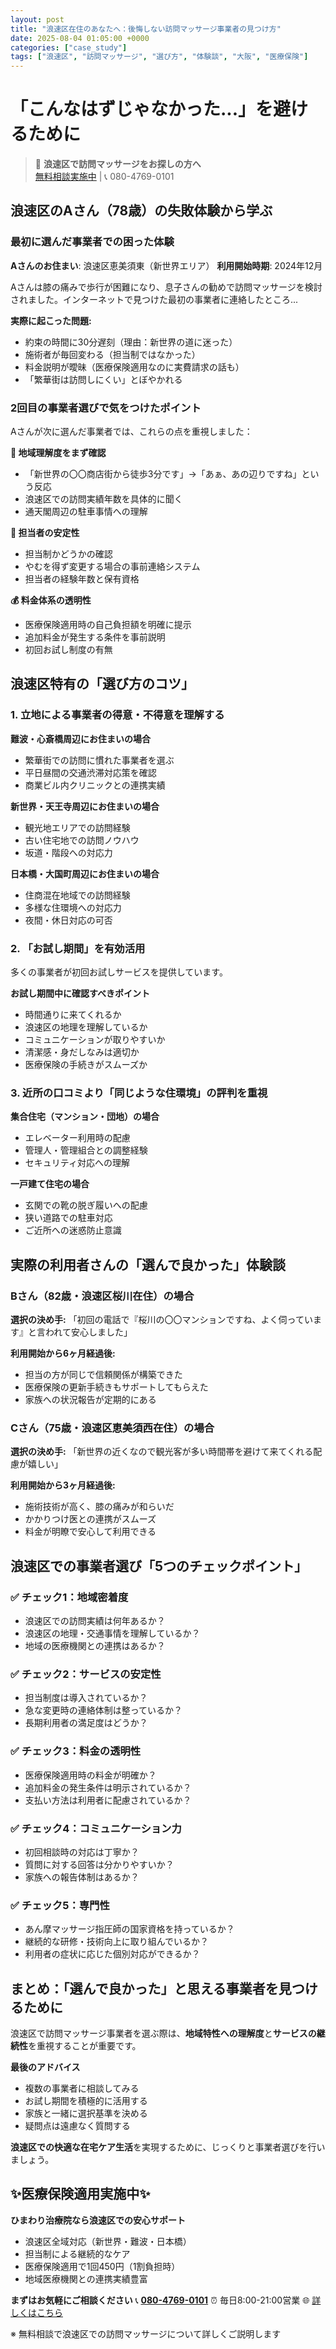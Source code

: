 ```yaml
---
layout: post
title: "浪速区在住のあなたへ：後悔しない訪問マッサージ事業者の見つけ方"
date: 2025-08-04 01:05:00 +0000
categories: ["case_study"]
tags: ["浪速区", "訪問マッサージ", "選び方", "体験談", "大阪", "医療保険"]
---
```


# 「こんなはずじゃなかった...」を避けるために

> 💭 **浪速区で訪問マッサージをお探しの方へ**  
> [無料相談実施中](https://peraichi.com/landing_pages/view/himawari-massage/) | 📞 080-4769-0101

## 浪速区のAさん（78歳）の失敗体験から学ぶ

### 最初に選んだ事業者での困った体験

**Aさんのお住まい**: 浪速区恵美須東（新世界エリア）
**利用開始時期**: 2024年12月

Aさんは膝の痛みで歩行が困難になり、息子さんの勧めで訪問マッサージを検討されました。インターネットで見つけた最初の事業者に連絡したところ...

**実際に起こった問題:**
- 約束の時間に30分遅刻（理由：新世界の道に迷った）
- 施術者が毎回変わる（担当制ではなかった）
- 料金説明が曖昧（医療保険適用なのに実費請求の話も）
- 「繁華街は訪問しにくい」とぼやかれる

### 2回目の事業者選びで気をつけたポイント

Aさんが次に選んだ事業者では、これらの点を重視しました：

**📍 地域理解度をまず確認**
- 「新世界の〇〇商店街から徒歩3分です」→「あぁ、あの辺りですね」という反応
- 浪速区での訪問実績年数を具体的に聞く
- 通天閣周辺の駐車事情への理解

**👥 担当者の安定性**
- 担当制かどうかの確認
- やむを得ず変更する場合の事前連絡システム
- 担当者の経験年数と保有資格

**💰 料金体系の透明性**
- 医療保険適用時の自己負担額を明確に提示
- 追加料金が発生する条件を事前説明
- 初回お試し制度の有無

## 浪速区特有の「選び方のコツ」

### 1. 立地による事業者の得意・不得意を理解する

**難波・心斎橋周辺にお住まいの場合**
- 繁華街での訪問に慣れた事業者を選ぶ
- 平日昼間の交通渋滞対応策を確認
- 商業ビル内クリニックとの連携実績

**新世界・天王寺周辺にお住まいの場合**
- 観光地エリアでの訪問経験
- 古い住宅地での訪問ノウハウ
- 坂道・階段への対応力

**日本橋・大国町周辺にお住まいの場合**
- 住商混在地域での訪問経験
- 多様な住環境への対応力
- 夜間・休日対応の可否

### 2. 「お試し期間」を有効活用

多くの事業者が初回お試しサービスを提供しています。

**お試し期間中に確認すべきポイント**
- 時間通りに来てくれるか
- 浪速区の地理を理解しているか
- コミュニケーションが取りやすいか
- 清潔感・身だしなみは適切か
- 医療保険の手続きがスムーズか

### 3. 近所の口コミより「同じような住環境」の評判を重視

**集合住宅（マンション・団地）の場合**
- エレベーター利用時の配慮
- 管理人・管理組合との調整経験
- セキュリティ対応への理解

**一戸建て住宅の場合**
- 玄関での靴の脱ぎ履いへの配慮
- 狭い道路での駐車対応
- ご近所への迷惑防止意識

## 実際の利用者さんの「選んで良かった」体験談

### Bさん（82歳・浪速区桜川在住）の場合

**選択の決め手:**
「初回の電話で『桜川の〇〇マンションですね、よく伺っています』と言われて安心しました」

**利用開始から6ヶ月経過後:**
- 担当の方が同じで信頼関係が構築できた
- 医療保険の更新手続きもサポートしてもらえた
- 家族への状況報告が定期的にある

### Cさん（75歳・浪速区恵美須西在住）の場合

**選択の決め手:**
「新世界の近くなので観光客が多い時間帯を避けて来てくれる配慮が嬉しい」

**利用開始から3ヶ月経過後:**
- 施術技術が高く、膝の痛みが和らいだ
- かかりつけ医との連携がスムーズ
- 料金が明瞭で安心して利用できる

## 浪速区での事業者選び「5つのチェックポイント」

### ✅ チェック1：地域密着度
- 浪速区での訪問実績は何年あるか？
- 浪速区の地理・交通事情を理解しているか？
- 地域の医療機関との連携はあるか？

### ✅ チェック2：サービスの安定性
- 担当制度は導入されているか？
- 急な変更時の連絡体制は整っているか？
- 長期利用者の満足度はどうか？

### ✅ チェック3：料金の透明性
- 医療保険適用時の料金が明確か？
- 追加料金の発生条件は明示されているか？
- 支払い方法は利用者に配慮されているか？

### ✅ チェック4：コミュニケーション力
- 初回相談時の対応は丁寧か？
- 質問に対する回答は分かりやすいか？
- 家族への報告体制はあるか？

### ✅ チェック5：専門性
- あん摩マッサージ指圧師の国家資格を持っているか？
- 継続的な研修・技術向上に取り組んでいるか？
- 利用者の症状に応じた個別対応ができるか？

## まとめ：「選んで良かった」と思える事業者を見つけるために

浪速区で訪問マッサージ事業者を選ぶ際は、**地域特性への理解度**と**サービスの継続性**を重視することが重要です。

**最後のアドバイス**
- 複数の事業者に相談してみる
- お試し期間を積極的に活用する
- 家族と一緒に選択基準を決める
- 疑問点は遠慮なく質問する

**浪速区での快適な在宅ケア生活**を実現するために、じっくりと事業者選びを行いましょう。

## ✨医療保険適用実施中✨

**ひまわり治療院なら浪速区での安心サポート**
- 浪速区全域対応（新世界・難波・日本橋）
- 担当制による継続的なケア
- 医療保険適用で1回450円（1割負担時）
- 地域医療機関との連携実績豊富

**まずはお気軽にご相談ください**
📞 **[080-4769-0101](tel:080-4769-0101)**
⏰ 毎日8:00-21:00営業
🌐 [詳しくはこちら](https://peraichi.com/landing_pages/view/himawari-massage/)

※ 無料相談で浪速区での訪問マッサージについて詳しくご説明します